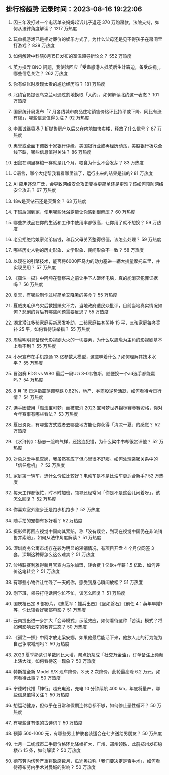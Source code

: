 
## 排行榜趋势 记录时间：2023-08-16 19:22:06
  
  1. 因三年没打过一个电话单亲妈妈起诉儿子返还 370 万购房款，法院支持，如何从法律角度解读？ 1217 万热度
    
  2. 玩单机游戏已是相对廉价的娱乐方式了，为什么父母还是见不得孩子在房间里打游戏？ 839 万热度
    
  3. 如何解读中科院8月15日发布的室温超导新论文？ 552 万热度
    
  4. 英方操弄 BNO 问题，我使馆回应「受蛊惑港人抵英后生计窘迫，备受歧视」，哪些信息关注？ 262 万热度
    
  5. 你有结账时发现太贵的尴尬经历吗？ 181 万热度
    
  6. 北约官员提议乌克兰可通过割地换取「入约」，如何解读北约这一表态？ 101 万热度
    
  7. 国家统计局发布「7 月各线城市商品住宅销售价格环比持平或下降、同比有涨有降」，哪些信息值得关注？ 92 万热度
    
  8. 李嘉诚继香港 7 折抛售房产以后又在内地加快卖楼，释放了什么信号？ 87 万热度
    
  9. 惠誉或全面下调数十家银行评级，美国银行业或再经历动荡，美股银行板块全线下跌，哪些信息值得关注？ 86 万热度
    
  10. 田鼠在洞里存粮一存就是几个月，粮食为什么不会发芽？ 83 万热度
    
  11. C语言，哪个大佬帮我看看哪里错了，运行出来的结果是错的? 81 万热度
    
  12. AI 应用逐渐广泛，会导致网络安全攻击变得更简单还是更难？该如何预防网络安全攻击？ 67 万热度
    
  13. 18w是买钻石还是买黄金？ 63 万热度
    
  14. 下班后回到家，使用哪些沐浴露能让你感到很解压？ 60 万热度
    
  15. 哪些护肤品在你的生活和工作中使用率都很高，让你用了就不想换？ 59 万热度
    
  16. 老公拒绝给娘家弟弟借钱，和我父母关系整得很僵，该怎么处理？ 59 万热度
    
  17. 哪些历史人物的历史形象、文学形象、民间形象不一致？ 58 万热度
    
  18. 以现在的引擎技术，能否将6000匹马力的动力塞进一辆大排量摩托车里，并实现民用？ 57 万热度
    
  19. 《孤注一掷》中阿坤在警察来之前让手下人砸坏电脑，真的能消灭犯罪证据吗？ 56 万热度
    
  20. 夏天，有哪些制作过程简单又降暑的美食？ 55 万热度
    
  21. 夏威夷毛伊岛灾后救援赈灾不力，当地政府遭民众批评，目前当地真实情况如何？悲剧的背后有哪些问题需要反思？ 55 万热度
    
  22. 湖北潜江多孩家庭买新房发补助，二孩家庭每套奖补 15 平，三孩家庭每套奖补 25 平，如何看待该举措？ 55 万热度
    
  23. 周瑜明明具备现代影视剧大火的一切要素，为什么以周瑜为主角的影视剧基本上看不到？ 55 万热度
    
  24. 小米宣布在手机跑通 13 亿参数大模型，这意味着什么？如何理解其技术水平？ 55 万热度
    
  25. 冒泡赛 EDG vs WBG 最后一局Uzi 3-0韦鲁斯，随便换一个ad选手都能赢吗？ 54 万热度
    
  26. 8 月 16 日沪指震荡调整跌 0.82%，地产、券商股逆势活跃，如何看待今日行情？ 54 万热度
    
  27. 选手因使用「魔法宝可梦」而被取消 2023 宝可梦世界锦标赛参赛资格，你对今年赛事有哪些看法？ 53 万热度
    
  28. 夏日炎炎，有哪些方式或者去哪些地方能让你获得「清凉一夏」的感觉？ 52 万热度
    
  29. 《水浒传》：杨志一脸晦气样，还接连犯错，为什么梁中书却很赏识他？ 52 万热度
    
  30. 对象总爱手机查岗，我虽然答应了但心里很不舒服。如何处理亲密关系中的「信任危机」？ 52 万热度
    
  31. 家庭第一辆车，选什么价位比较好？电动车是不是比油车更适合新手? 52 万热度
    
  32. 每天工作都很忙，时不时加班，领导还经常问「你是不是这会儿闲着呀」，该怎么回复？ 52 万热度
    
  33. 你喜欢室外跑步还是跑步机跑步？ 52 万热度
    
  34. 随手拍的宠物有多好看？ 52 万热度
    
  35. 摄影师再回应视觉中国向其索赔，称「没有误会，到现在视觉中国仍在非法销售并索赔」，如何从法律角度解读？ 51 万热度
    
  36. 深圳商务公寓市场存在较为明显的滞销情况，有项目开盘 4 个月仅网签 3 套，深圳这种房怎么这么难卖？ 51 万热度
    
  37. 沙特联赛利雅得新月官宣内马尔加盟，转会费 1 亿欧+年薪 1.5 亿欧，如何评价这笔转会？ 51 万热度
    
  38. 有哪些小物件让忙碌了一天的你，感受到身心瞬间放松？ 51 万热度
    
  39. 刚下班，领导打电话问你忙不忙，该怎么回复？ 51 万热度
    
  40. 国庆档已定 8 部影片，《志愿军：雄兵出击》《坚如磐石》《前任 4：英年早婚》等，你比较看好哪部电影？ 51 万热度
    
  41. 云南提出进一步扩大「会泽模式」示范效应，如何看待这种「苦读」模式？将如何影响云南的教育生态？ 50 万热度
    
  42. 《孤注一掷》中阿才放走梁安娜，如果他最后能活下来，他放人走的行为能为自己争取减刑吗？ 50 万热度
    
  43. 2023 夏季奶茶订单数同比大增，帮点奶茶成「社交万金油」，订单备注上频频上演大戏，如何看待这一现象？ 50 万热度
    
  44. 特斯拉全新 Model S/X 现车降价，3 天 2 次降价，此轮最高降 6.2 万元，如何看待此事？ 50 万热度
    
  45. 宁德时代推「神行」超充电池，充电 10 分钟续航 400 km，年底将量产，哪些信息值得关注？ 50 万热度
    
  46. 想运动健身，但似乎在日常和假期连休息都不够，如何停止恶性循环？ 50 万热度
    
  47. 有哪些含有恨的古诗词？ 50 万热度
    
  48. 预算 500-1000 元，有哪些男士护肤套装适合在七夕送给男朋友？ 50 万热度
    
  49. 七月一二线城市二手房价格环比降幅扩大，广州、郑州领跌，此前郑州发布稳楼市 15 条，如何解读？ 50 万热度
    
  50. 德布劳内伤势严重将缺席数月，瓜迪奥拉称「我们要决定是否手术」，如何看待德布劳内手术对曼城的影响？ 50 万热度
    